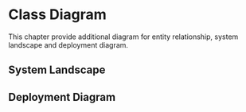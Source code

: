 # Class Diagram

This chapter provide additional diagram for entity relationship, system landscape and deployment diagram.

## System Landscape



## Deployment Diagram

